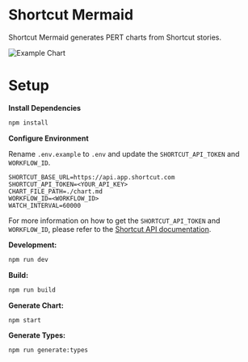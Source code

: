 # Shortcut Mermaid
Shortcut Mermaid generates PERT charts from Shortcut stories.

![Example Chart](https://github.com/blairjordan/shortcut-mermaid/raw/main/media/screenshot1.png)

# Setup

**Install Dependencies**

```sh
npm install
```

**Configure Environment**

Rename `.env.example` to `.env` and update the `SHORTCUT_API_TOKEN` and `WORKFLOW_ID`.

```plaintext
SHORTCUT_BASE_URL=https://api.app.shortcut.com
SHORTCUT_API_TOKEN=<YOUR_API_KEY>
CHART_FILE_PATH=./chart.md
WORKFLOW_ID=<WORKFLOW_ID>
WATCH_INTERVAL=60000
```

For more information on how to get the `SHORTCUT_API_TOKEN` and `WORKFLOW_ID`, please refer to the [Shortcut API documentation](https://shortcut.com/api).

**Development:**

```sh
npm run dev
```

**Build:**

```sh
npm run build
```

**Generate Chart:**

```sh
npm start
```

**Generate Types:**

```sh
npm run generate:types
```

